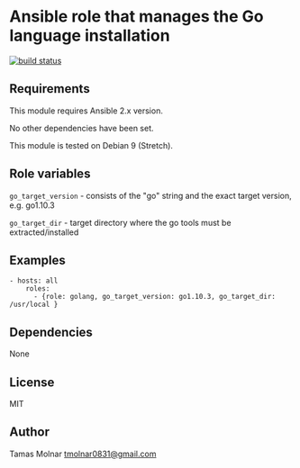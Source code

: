 # Ansible role that manages the Go language installation

[![build status](https://gitlab.com/stiron/ansible-golang/badges/master/build.svg)](https://gitlab.com/stiron/ansible-golang/commits/master)

## Requirements

This module requires Ansible 2.x version.

No other dependencies have been set.

This module is tested on Debian 9 (Stretch).

## Role variables

`go_target_version` - consists of the "go" string and the exact target version, e.g. go1.10.3

`go_target_dir` - target directory where the go tools must be extracted/installed

## Examples

	- hosts: all
		roles:
		  - {role: golang, go_target_version: go1.10.3, go_target_dir: /usr/local }

## Dependencies

None

## License

MIT

## Author

Tamas Molnar <tmolnar0831@gmail.com>
